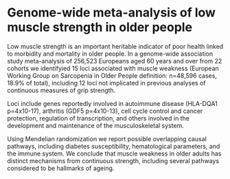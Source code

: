 # Genome-wide meta-analysis of low muscle strength in older people
 
Low muscle strength is an important heritable indicator of poor health linked to morbidity and mortality in older people. In a genome-wide association study meta-analysis of 256,523 Europeans aged 60 years and over from 22 cohorts we identifyied 15 loci associated with muscle weakness (European Working Group on Sarcopenia in Older People definition: n=48,596 cases, 18.9% of total), including 12 loci not implicated in previous analyses of continuous measures of grip strength. 

Loci include genes reportedly involved in autoimmune disease (HLA-DQA1 p=4x10-17), arthritis (GDF5 p=4x10-13), cell cycle control and cancer protection, regulation of transcription, and others involved in the development and maintenance of the musculoskeletal system. 

Using Mendelian randomization we report possible overlapping causal pathways, including diabetes susceptibility, hematological parameters, and the immune system. We conclude that muscle weakness in older adults has distinct mechanisms from continuous strength, including several pathways considered to be hallmarks of ageing. 
